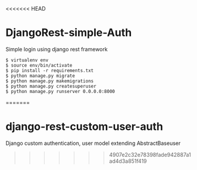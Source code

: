 <<<<<<< HEAD
# DjangoRest-simple-Auth
Simple login using django rest framework 

    $ virtualenv env
    $ source env/bin/activate
    $ pip install -r requirements.txt
    $ python manage.py migrate
    $ python manage.py makemigrations
    $ python manage.py createsuperuser
    $ python manage.py runserver 0.0.0.0:8000
=======
# django-rest-custom-user-auth
Django custom authentication, user model extending AbstractBaseuser
>>>>>>> 4907e2c32e78398fade942887a1ad4d3a851f419
